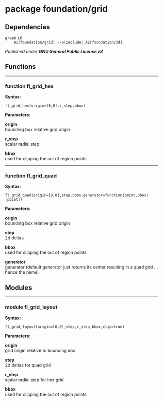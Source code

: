 # package foundation/grid

## Dependencies

```mermaid
graph LR
    A1[foundation/grid] --o|include| A2[foundation/3d]
```

*Published under __GNU General Public License v3__*

## Functions

---

### function fl_grid_hex

__Syntax:__

```text
fl_grid_hex(origin=[0,0],r_step,bbox)
```

__Parameters:__

__origin__  
bounding box relative grid origin

__r_step__  
scalar radial step

__bbox__  
used for clipping the out of region points


---

### function fl_grid_quad

__Syntax:__

```text
fl_grid_quad(origin=[0,0],step,bbox,generator=function(point,bbox)[point])
```

__Parameters:__

__origin__  
bounding box relative grid origin

__step__  
2d deltas

__bbox__  
used for clipping the out of region points

__generator__  
generator (default generator just returns its center resulting in a quad grid ... hence the name)


## Modules

---

### module fl_grid_layout

__Syntax:__

    fl_grid_layout(origin=[0,0],step,r_step,bbox,clip=true)

__Parameters:__

__origin__  
grid origin relative to bounding box

__step__  
2d deltas for quad grid

__r_step__  
scalar radial step for hex grid

__bbox__  
used for clipping the out of region points


